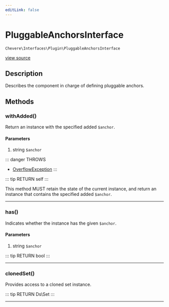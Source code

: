 ```yaml
---
editLink: false
---
```


# PluggableAnchorsInterface

`Chevere\Interfaces\Plugin\PluggableAnchorsInterface`

[view source](https://github.com/chevere/chevere/blob/master/src/Chevere/Interfaces/Plugin/PluggableAnchorsInterface.php)

## Description

Describes the component in charge of defining pluggable anchors.

## Methods

### withAdded()

Return an instance with the specified added `$anchor`.

#### Parameters

1. string `$anchor`

::: danger THROWS
- [OverflowException](../../Exceptions/Core/OverflowException.md) 
:::

::: tip RETURN
self
:::

This method MUST retain the state of the current instance, and return
an instance that contains the specified added `$anchor`.

---

### has()

Indicates whether the instance has the given `$anchor`.

#### Parameters

1. string `$anchor`

::: tip RETURN
bool
:::

---

### clonedSet()

Provides access to a cloned set instance.

::: tip RETURN
Ds\Set
:::

---
